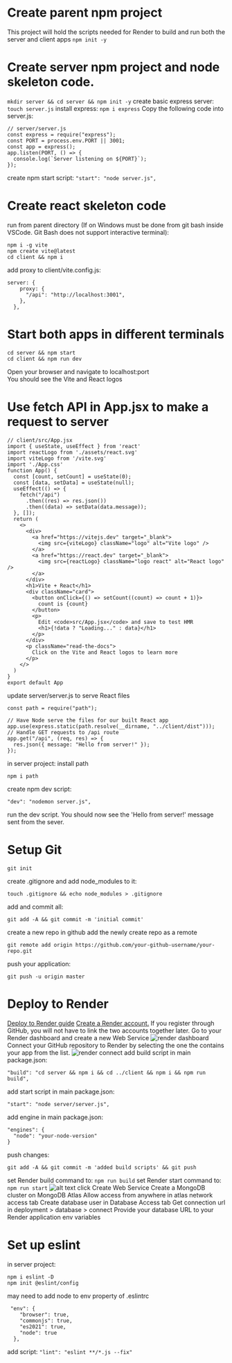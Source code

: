 # Create parent npm project
This project will hold the scripts needed for Render to build and run both the server and client apps
`npm init -y`
# Create server npm project and node skeleton code.
`mkdir server && cd server && npm init -y`
create basic express server:
`touch server.js`
install express:
`npm i express`
Copy the following code into server.js:
```
// server/server.js
const express = require("express");
const PORT = process.env.PORT || 3001;
const app = express();
app.listen(PORT, () => {
  console.log(`Server listening on ${PORT}`);
});
```
create npm start script: `"start": "node server.js",`
# Create react skeleton code
run from parent directory (If on Windows must be done from git bash inside VSCode. Git Bash does not support interactive terminal):
```
npm i -g vite
npm create vite@latest
cd client && npm i
```
add proxy to client/vite.config.js:
```
server: {
    proxy: {
      "/api": "http://localhost:3001",
    },
  },
```
# Start both apps in different terminals
```
cd server && npm start
cd client && npm run dev
```
Open your browser and navigate to localhost:port  
You should see the Vite and React logos
# Use fetch API in App.jsx to make a request to server
```
// client/src/App.jsx
import { useState, useEffect } from 'react'
import reactLogo from './assets/react.svg'
import viteLogo from '/vite.svg'
import './App.css'
function App() {
  const [count, setCount] = useState(0);
  const [data, setData] = useState(null);
  useEffect(() => {
    fetch("/api")
      .then((res) => res.json())
      .then((data) => setData(data.message));
  }, []);
  return (
    <>
      <div>
        <a href="https://vitejs.dev" target="_blank">
          <img src={viteLogo} className="logo" alt="Vite logo" />
        </a>
        <a href="https://react.dev" target="_blank">
          <img src={reactLogo} className="logo react" alt="React logo" />
        </a>
      </div>
      <h1>Vite + React</h1>
      <div className="card">
        <button onClick={() => setCount((count) => count + 1)}>
          count is {count}
        </button>
        <p>
          Edit <code>src/App.jsx</code> and save to test HMR
          <h1>{!data ? "Loading..." : data}</h1>
        </p>
      </div>
      <p className="read-the-docs">
        Click on the Vite and React logos to learn more
      </p>
    </>
  )
}
export default App
```
update server/server.js to serve React files
```
const path = require("path");
```
```
// Have Node serve the files for our built React app
app.use(express.static(path.resolve(__dirname, "../client/dist")));
// Handle GET requests to /api route
app.get("/api", (req, res) => {
  res.json({ message: "Hello from server!" });
});
```
in server project:
install path
```
npm i path
```
create npm dev script:
```
"dev": "nodemon server.js",
```
run the dev script. You should now see the 'Hello from server!' message sent from the sever.
# Setup Git
```
git init
```
create .gitignore and add node_modules to it:
```
touch .gitignore && echo node_modules > .gitignore
```
add and commit all:
```
git add -A && git commit -m 'initial commit'
```
create a new repo in github
add the newly create repo as a remote
```
git remote add origin https://github.com/your-github-username/your-repo.git
```
push your application:
```
git push -u origin master
```
# Deploy to Render
[Deploy to Render guide](https://github.com/MediaComem/comem-archioweb/blob/main/guides/deploy-in-the-cloud.md)
[Create a Render account.](https://dashboard.render.com/register?next=/) If you register through GitHub, you will not have to link the two accounts together later.
Go to your Render dashboard and create a new Web Service
![render dashboard](https://github.com/MediaComem/comem-archioweb/raw/main/guides/images/render-02-create.png)
Connect your GitHub repository to Render by selecting the one the contains your app from the list.
![render connect](https://github.com/MediaComem/comem-archioweb/raw/main/guides/images/render-03-connect.png)
add build script in main package.json:
```
"build": "cd server && npm i && cd ../client && npm i && npm run build",
```
add start script in main package.json:
```
"start": "node server/server.js",
```
add engine in main package.json:
```
"engines": {
  "node": "your-node-version"
}
```
push changes:
```
git add -A && git commit -m 'added build scripts' && git push
```
set Render build command to: `npm run build`
set Render start command to: `npm run start`
![alt text](https://github.com/ctdalton/student-registration/blob/master/renderInfo.png?raw=true)
click Create Web Service
Create a MongoDB cluster on MongoDB Atlas
Allow access from anywhere in atlas network access tab
Create database user in Database Access tab
Get connection url in deployment > database > connect
Provide your database URL to your Render application env variables
# Set up eslint
in server project:
```
npm i eslint -D
npm init @eslint/config
```
may need to add node to env property of .eslintrc
```
 "env": {
    "browser": true,
    "commonjs": true,
    "es2021": true,
    "node": true
  },
```
add script: `"lint": "eslint **/*.js --fix"`
